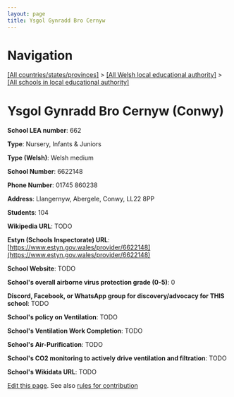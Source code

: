 ```yaml
---
layout: page
title: Ysgol Gynradd Bro Cernyw
---
```

# Navigation

[[All countries/states/provinces]](../../..) > [[All Welsh local educational authority]](../..) > [[All schools in local educational authority]](..)

# Ysgol Gynradd Bro Cernyw (Conwy)

**School LEA number**: 662

**Type**: Nursery, Infants & Juniors

**Type (Welsh)**: Welsh medium

**School Number**: 6622148

**Phone Number**: 01745 860238

**Address**: Llangernyw, Abergele, Conwy, LL22 8PP

**Students**: 104

**Wikipedia URL**: TODO

**Estyn (Schools Inspectorate) URL**: [https://www.estyn.gov.wales/provider/6622148](https://www.estyn.gov.wales/provider/6622148)

**School Website**: TODO

**School's overall airborne virus protection grade (0-5)**: 0

**Discord, Facebook, or WhatsApp group for discovery/advocacy for THIS school**: TODO

**School's policy on Ventilation**: TODO

**School's Ventilation Work Completion**: TODO

**School's Air-Purification**: TODO

**School's CO2 monitoring to actively drive ventilation and filtration**: TODO

**School's Wikidata URL**: TODO




[Edit this page](https://github.com/ventilate-schools/Wales/edit/prif/./Conwy/Ysgol_Gynradd_Bro_Cernyw.md). See also [rules for contribution](../../../contribution-rules/)